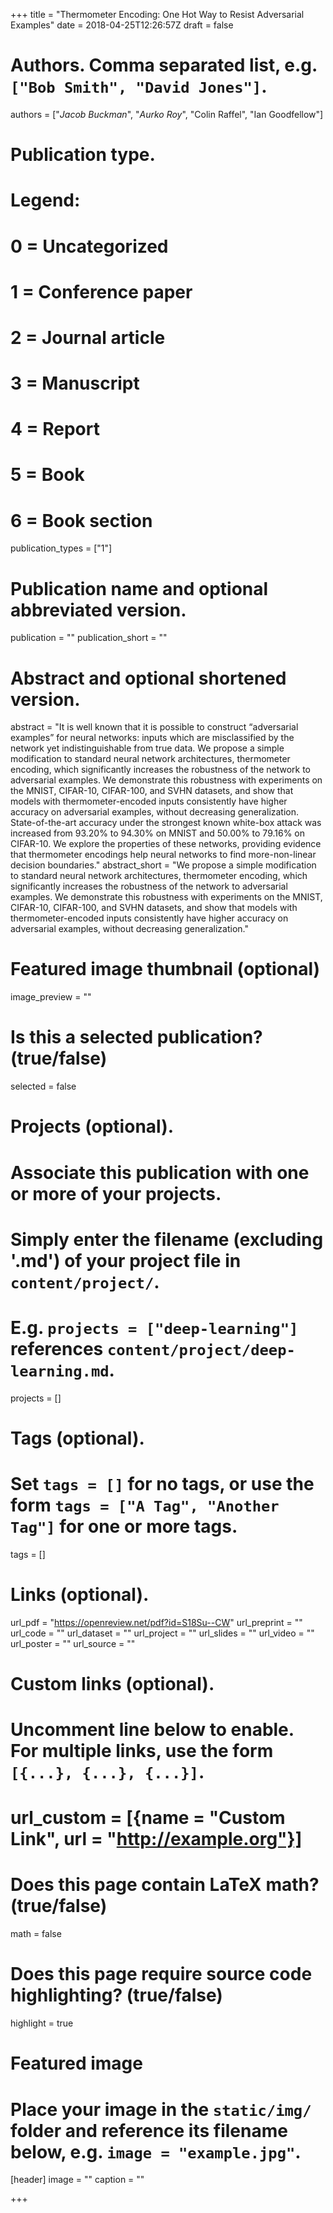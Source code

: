 +++
title = "Thermometer Encoding: One Hot Way to Resist Adversarial Examples"
date = 2018-04-25T12:26:57Z
draft = false

# Authors. Comma separated list, e.g. `["Bob Smith", "David Jones"]`.
authors = ["*Jacob Buckman*", "*Aurko Roy*", "Colin Raffel", "Ian Goodfellow"]

# Publication type.
# Legend:
# 0 = Uncategorized
# 1 = Conference paper
# 2 = Journal article
# 3 = Manuscript
# 4 = Report
# 5 = Book
# 6 = Book section
publication_types = ["1"]

# Publication name and optional abbreviated version.
publication = ""
publication_short = ""

# Abstract and optional shortened version.
abstract = "It is well known that it is possible to construct “adversarial examples” for neural  networks: inputs which are misclassified by the network yet indistinguishable  from true data. We propose a simple modification to standard neural network architectures,  thermometer encoding, which significantly increases the robustness  of the network to adversarial examples. We demonstrate this robustness with experiments  on the MNIST, CIFAR-10, CIFAR-100, and SVHN datasets, and show  that models with thermometer-encoded inputs consistently have higher accuracy  on adversarial examples, without decreasing generalization. State-of-the-art accuracy  under the strongest known white-box attack was increased from 93.20% to  94.30% on MNIST and 50.00% to 79.16% on CIFAR-10. We explore the properties  of these networks, providing evidence that thermometer encodings help neural  networks to find more-non-linear decision boundaries."
abstract_short = "We propose a simple modification to standard neural network architectures,  thermometer encoding, which significantly increases the robustness  of the network to adversarial examples. We demonstrate this robustness with experiments  on the MNIST, CIFAR-10, CIFAR-100, and SVHN datasets, and show  that models with thermometer-encoded inputs consistently have higher accuracy  on adversarial examples, without decreasing generalization."

# Featured image thumbnail (optional)
image_preview = ""

# Is this a selected publication? (true/false)
selected = false

# Projects (optional).
#   Associate this publication with one or more of your projects.
#   Simply enter the filename (excluding '.md') of your project file in `content/project/`.
#   E.g. `projects = ["deep-learning"]` references `content/project/deep-learning.md`.
projects = []

# Tags (optional).
#   Set `tags = []` for no tags, or use the form `tags = ["A Tag", "Another Tag"]` for one or more tags.
tags = []

# Links (optional).
url_pdf = "https://openreview.net/pdf?id=S18Su--CW"
url_preprint = ""
url_code = ""
url_dataset = ""
url_project = ""
url_slides = ""
url_video = ""
url_poster = ""
url_source = ""

# Custom links (optional).
#   Uncomment line below to enable. For multiple links, use the form `[{...}, {...}, {...}]`.
# url_custom = [{name = "Custom Link", url = "http://example.org"}]

# Does this page contain LaTeX math? (true/false)
math = false

# Does this page require source code highlighting? (true/false)
highlight = true

# Featured image
# Place your image in the `static/img/` folder and reference its filename below, e.g. `image = "example.jpg"`.
[header]
image = ""
caption = ""

+++
